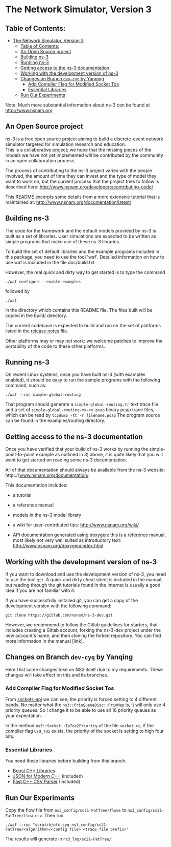 
The Network Simulator, Version 3
================================

## Table of Contents:

- [The Network Simulator, Version 3](#the-network-simulator-version-3)
  - [Table of Contents:](#table-of-contents)
  - [An Open Source project](#an-open-source-project)
  - [Building ns-3](#building-ns-3)
  - [Running ns-3](#running-ns-3)
  - [Getting access to the ns-3 documentation](#getting-access-to-the-ns-3-documentation)
  - [Working with the development version of ns-3](#working-with-the-development-version-of-ns-3)
  - [Changes on Branch `dev-cyq` by Yanqing](#changes-on-branch-dev-cyq-by-yanqing)
    - [Add Compiler Flag for Modified Socket Tos](#add-compiler-flag-for-modified-socket-tos)
    - [Essential Libraries](#essential-libraries)
  - [Run Our Experiments](#run-our-experiments)

Note:  Much more substantial information about ns-3 can be found at
http://www.nsnam.org

## An Open Source project

ns-3 is a free open source project aiming to build a discrete-event
network simulator targeted for simulation research and education.   
This is a collaborative project; we hope that
the missing pieces of the models we have not yet implemented
will be contributed by the community in an open collaboration
process.

The process of contributing to the ns-3 project varies with
the people involved, the amount of time they can invest
and the type of model they want to work on, but the current
process that the project tries to follow is described here:
http://www.nsnam.org/developers/contributing-code/

This README excerpts some details from a more extensive
tutorial that is maintained at:
http://www.nsnam.org/documentation/latest/

## Building ns-3

The code for the framework and the default models provided
by ns-3 is built as a set of libraries. User simulations
are expected to be written as simple programs that make
use of these ns-3 libraries.

To build the set of default libraries and the example
programs included in this package, you need to use the
tool 'waf'. Detailed information on how to use waf is
included in the file doc/build.txt

However, the real quick and dirty way to get started is to
type the command
```shell
./waf configure --enable-examples
```

followed by

```shell
./waf
```

in the directory which contains this README file. The files
built will be copied in the build/ directory.

The current codebase is expected to build and run on the
set of platforms listed in the [release notes](RELEASE_NOTES)
file.

Other platforms may or may not work: we welcome patches to
improve the portability of the code to these other platforms.

## Running ns-3

On recent Linux systems, once you have built ns-3 (with examples
enabled), it should be easy to run the sample programs with the
following command, such as:

```shell
./waf --run simple-global-routing
```

That program should generate a `simple-global-routing.tr` text
trace file and a set of `simple-global-routing-xx-xx.pcap` binary
pcap trace files, which can be read by `tcpdump -tt -r filename.pcap`
The program source can be found in the examples/routing directory.

## Getting access to the ns-3 documentation

Once you have verified that your build of ns-3 works by running
the simple-point-to-point example as outlined in 3) above, it is
quite likely that you will want to get started on reading
some ns-3 documentation.

All of that documentation should always be available from
the ns-3 website: http:://www.nsnam.org/documentation/.

This documentation includes:

  - a tutorial

  - a reference manual

  - models in the ns-3 model library

  - a wiki for user-contributed tips: http://www.nsnam.org/wiki/

  - API documentation generated using doxygen: this is
    a reference manual, most likely not very well suited
    as introductory text:
    http://www.nsnam.org/doxygen/index.html

## Working with the development version of ns-3

If you want to download and use the development version of ns-3, you
need to use the tool `git`. A quick and dirty cheat sheet is included
in the manual, but reading through the git
tutorials found in the Internet is usually a good idea if you are not
familiar with it.

If you have successfully installed git, you can get
a copy of the development version with the following command:
```shell
git clone https://gitlab.com/nsnam/ns-3-dev.git
```

However, we recommend to follow the Gitlab guidelines for starters,
that includes creating a Gitlab account, forking the ns-3-dev project
under the new account's name, and then cloning the forked repository.
You can find more information in the manual [link].

## Changes on Branch `dev-cyq` by Yanqing

Here I list some changes toke on NS3 itself due to my requirements.
These changes will take effect on this and its branches.

### Add Compiler Flag for Modified Socket Tos

From [sockets-api](https://www.nsnam.org/docs/release/3.30/models/html/sockets-api.html#priority)
we can see, the priority is forced setting to 4 different bands.
No matter what the `ns3::PrioQueueDisc::PrioMap` is,
it will only use 4 priority queues.
So I change it to be able to use all 16 priority queues as your expectation.

In the method `ns3::Socket::IpTos2Priority` of the file `socket.cc`,
if the compiler flag `CYQ_TOS` exists,
the priority of the socket is setting to high four bits.

### Essential Libraries

You need these libraries before building from this branch.

- [Boost C++ Libraries](https://www.boost.org/)
- [JSON for Modern C++](https://github.com/nlohmann/json) (included)
- [Fast C++ CSV Parser](https://github.com/ben-strasser/fast-cpp-csv-parser) (included)

## Run Our Experiments

Copy the flow file from `ns3_config/sc21-FatTree/flows` to
`ns3_config/sc21-FatTree/flow.csv`. Then run

```
./waf --run "scratch/pfc-cyq ns3_config/sc21-FatTree/<algorithm>/<config file> <trace file prefix>"
```

The results will generate in `ns3_log/sc21-FatTree/`.
